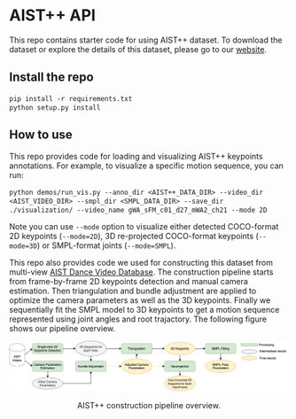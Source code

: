# AIST++ API

This repo contains starter code for using AIST++ dataset. To download the
dataset or explore the details of this dataset, please go to our [website]().

## Install the repo
```
pip install -r requirements.txt
python setup.py install
```

## How to use
This repo provides code for loading and visualizing AIST++ keypoints annotations. For
example, to visualize a specific motion sequence, you can run:
```
python demos/run_vis.py --anno_dir <AIST++_DATA_DIR> --video_dir <AIST_VIDEO_DIR> --smpl_dir <SMPL_DATA_DIR> --save_dir ./visualization/ --video_name gWA_sFM_c01_d27_mWA2_ch21 --mode 2D
```
Note you can use `--mode` option to visualize either detected COCO-format 2D keypoints (`--mode=2D`), 3D re-projected COCO-format keypoints (`--mode=3D`) or SMPL-format joints (`--mode=SMPL`).


This repo also provides code we used for constructing this dataset from
multi-view [AIST Dance Video Database](https://aistdancedb.ongaaccel.jp/). The
construction pipeline starts from frame-by-frame 2D keypoints detection and
manual camera estimation. Then triangulation and bundle adjustment are applied to optimize the
camera parameters as well as the 3D keypoints. Finally we sequentially fit the SMPL model to 3D keypoints to get a motion sequence represented using joint angles and root trajactory. The following figure shows our pipeline overview.

<div align="center">
<img src="assets/aist_pipeline.jpg" width="1000px"/>
<p> AIST++ construction pipeline overview.</p>
</div>



